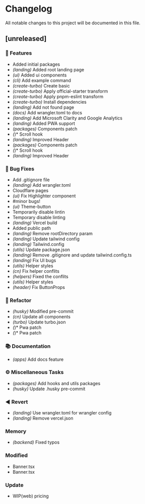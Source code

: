 # Changelog

All notable changes to this project will be documented in this file.

## [unreleased]

### 🚀 Features

- Added initial packages
- *(landing)* Added root landing page
- *(ui)* Added ui components
- *(cli)* Add example command
- *(create-turbo)* Create basic
- *(create-turbo)* Apply official-starter transform
- *(create-turbo)* Apply pnpm-eslint transform
- *(create-turbo)* Install dependencies
- *(landing)* Add not found page
- *(docs)* Add wrangler.toml to docs
- *(landing)* Add Microsoft Clarity and Google Analytics
- *(landing)* Added PWA support
- *(packages)* Components patch
- *(*)* Scroll hook
- *(landing)* Improved Header
- *(packages)* Components patch
- *(*)* Scroll hook
- *(landing)* Improved Header

### 🐛 Bug Fixes

- Add .gitignore file
- *(landing)* Add wrangler.toml
- Cloudflare pages
- *(ui)* Fix Highlighter component
- #minor bugs!
- *(ui)* Theme-button
- Temporarily disable lintin
- Temporary disable linting
- *(landing)* Vercel build
- Added public path
- *(landing)* Remove rootDirectory param
- *(landing)* Update tailwind config
- *(landing)* Tailwind.config
- *(utils)* Update package.json
- *(landing)* Remove .gitignore and update tailwind.config.ts
- *(landing)* Fix UI bugs
- *(utils)* Helper styles
- *(cn)* Fix helper conflits
- *(helpers)* Fixed the conflits
- *(utils)* Helper styles
- *(header)* Fix ButtonProps

### 🚜 Refactor

- *(husky)* Modified pre-commit
- *(cn)* Update all components
- *(turbo)* Update turbo.json
- *(*)* Pwa patch
- *(*)* Pwa patch

### 📚 Documentation

- *(apps)* Add docs feature

### ⚙️ Miscellaneous Tasks

- *(packages)* Add hooks and utils packages
- *(husky)* Update .husky pre-commit

### ◀️ Revert

- *(landing)* Use wrangler.toml for wrangler config
- *(landing)* Remove vercel.json

### Memory

- *(backend)* Fixed typos

### Modified

- Banner.tsx
- Banner.tsx

### Update

- WIP(web) pricing

<!-- generated by git-cliff -->
